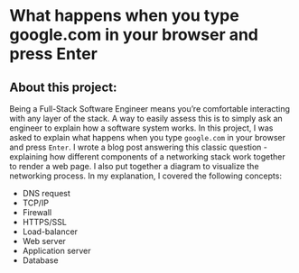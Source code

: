 # What happens when you type google.com in your browser and press Enter

## About this project:
Being a Full-Stack Software Engineer means you’re comfortable interacting with any layer of the stack.
A way to easily assess this is to simply ask an engineer to explain how a software system works.
In this project, I was asked to explain what happens when you type `google.com` in your browser and press `Enter`.
I wrote a blog post answering this classic question - explaining how different components of a networking stack
work together to render a web page. I also put together a diagram to visualize the networking process.
In my explanation, I covered the following concepts:
- DNS request
- TCP/IP
- Firewall
- HTTPS/SSL
- Load-balancer
- Web server
- Application server
- Database

